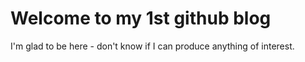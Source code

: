 # Welcome to my 1st github blog

I'm glad to be here - don't know if I can produce anything of interest.

